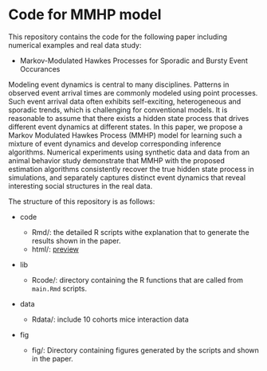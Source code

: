 # Code for MMHP model

This repository contains the code for the following paper including numerical examples and real data study:

- Markov-Modulated Hawkes Processes for Sporadic and Bursty Event Occurances

Modeling event dynamics is central to many disciplines. Patterns in observed event arrival times are commonly modeled using point processes. Such event arrival data often exhibits self-exciting, heterogeneous and sporadic trends, which is challenging for conventional models. It is reasonable to assume that there exists a hidden state process that drives different event dynamics at different states. In this paper, we propose a Markov Modulated Hawkes Process (MMHP) model for learning such a mixture of event dynamics and develop corresponding inference algorithms. Numerical experiments using synthetic data and data from an animal behavior study demonstrate that MMHP with the proposed estimation algorithms consistently recover the true hidden state process in simulations, and separately captures distinct event dynamics that reveal interesting social structures in the real data.

The structure of this repository is as follows:

- code
	- Rmd/: the detailed R scripts withe explanation that to generate the results shown in the paper. 
	- html/: [preview](https://htmlpreview.github.io/?https://github.com/wendy9217/MMHP/blob/master/code/main.html)

- lib
	- Rcode/: directory containing the R functions that are called from `main.Rmd` scripts. 

- data
    - Rdata/: include 10 cohorts mice interaction data
  
- fig
	-  fig/: Directory containing figures generated by the scripts and shown in the paper.

